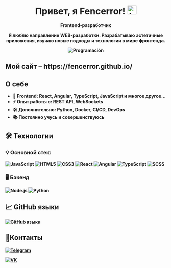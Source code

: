 <!DOCTYPE html>
<html lang="ru">
<head>
  <meta charset="UTF-8">
  <meta name="viewport" content="width=device-width, initial-scale=1.0">
</head>
<body>
  <div id="header" align="center">
    <h1>Привет, я Fencerror! <img src="https://i.gifer.com/4AIB.gif" width="28px" height="28px" alt="hi"> </h1>
    <p> <strong>Frontend-разработчик </p>
    <p>Я люблю направление WEB-разработки. Разрабатываю <strong>эстетичные</strong> приложения, изучаю новые подходы и технологии в мире фронтенда.</p>

    
![Programación](https://github.com/user-attachments/assets/34cd4625-09ff-463b-8979-565583f5f19b)

  </div>
  <h2>Мой сайт – https://fencerror.github.io/ </h2>
  <h2>О себе</h2>
  <ul>
    <li>🎨 <strong>Frontend:</strong> React, Angular, TypeScript, JavaScript и многое другое...</li>
    <li>⚡ <strong>Опыт работы с:</strong> REST API, WebSockets</li>
    <li>🛠 <strong>Дополнительно:</strong> Python, Docker, CI/CD, DevOps</li>
    <li>📚 Постоянно учусь и совершенствуюсь</li>
  </ul>

  <h2>🛠 Технологии</h2>
  <h3>💡 <strong>Основной стек:</strong></h3>
  <p>
    <img src="https://img.shields.io/badge/JavaScript-F7DF1E?style=flat&logo=javascript&logoColor=black" alt="JavaScript"/>
    <img src="https://img.shields.io/badge/HTML5-E34F26?style=flat&logo=html5&logoColor=black" alt="HTML5"/>
    <img src="https://img.shields.io/badge/CSS3-1572B6?style=flat&logo=css3&logoColor=black" alt="CSS3"/>
    <img src="https://img.shields.io/badge/React-61DAFB?style=flat&logo=react&logoColor=black" alt="React"/>
    <img src="https://img.shields.io/badge/Angular-DD0031?style=flat&logo=angular&logoColor=black" alt="Angular"/>
    <img src="https://img.shields.io/badge/TypeScript-3178C6?style=flat&logo=typescript&logoColor=black" alt="TypeScript"/>
    <img src="https://img.shields.io/badge/SCSS-CC6699?style=flat&logo=sass&logoColor=black" alt="SCSS"/>
  </p>

  <h3>🖥 <strong>Бэкенд</strong></h3>
  <p>
    <img src="https://img.shields.io/badge/Node.js-339933?style=flat&logo=nodedotjs&logoColor=black" alt="Node.js"/>
    <img src="https://img.shields.io/badge/Python-339933?style=flat&logo=python&logoColor=black" alt="Python"/>
  </p>

  <h2>📈 GitHub языки</h2>
  <img src="https://github-readme-stats.vercel.app/api/top-langs/?username=Fencerror&layout=compact&theme=radical" alt="GitHub языки"/>
  <div>
  <h2>🔗Контакты</h2>
  <div>
    <div>
      <p>
        <a href="https://t.me/fencerror">
          <img src="https://img.shields.io/badge/Telegram-black?style=flat&logo=telegram" alt="Telegram"/>
        </a>
      </p>
    </div>
    <div>
      <p>
        <a href="https://vk.com/stepan_orlow">
          <img src="https://img.shields.io/badge/VK-black?style=flat&logo=vk" alt="VK"/>
        </a>
      </p>
    </div>
  </div>  
</body>
</html>
